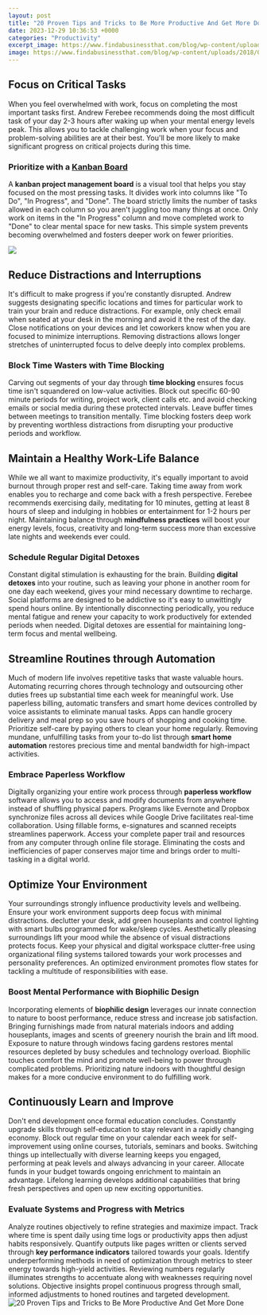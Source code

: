 ```yaml
---
layout: post
title: "20 Proven Tips and Tricks to Be More Productive And Get More Done"
date: 2023-12-29 10:36:53 +0000
categories: "Productivity"
excerpt_image: https://www.findabusinessthat.com/blog/wp-content/uploads/2018/06/tips-to-increase-productivity.jpeg
image: https://www.findabusinessthat.com/blog/wp-content/uploads/2018/06/tips-to-increase-productivity.jpeg
---
```


## Focus on Critical Tasks 
When you feel overwhelmed with work, focus on completing the most important tasks first. Andrew Ferebee recommends doing the most difficult task of your day 2-3 hours after waking up when your mental energy levels peak. This allows you to tackle challenging work when your focus and problem-solving abilities are at their best. You'll be more likely to make significant progress on critical projects during this time. 
### Prioritize with a [Kanban Board](https://store.fi.io.vn/womens-cute-duck-gift-for-mom-mother-duckling-duck-waterfowl-lovers-v-neck-t-shirt/men&)
A **kanban project management board** is a visual tool that helps you stay focused on the most pressing tasks. It divides work into columns like "To Do", "In Progress", and "Done". The board strictly limits the number of tasks allowed in each column so you aren't juggling too many things at once. Only work on items in the "In Progress" column and move completed work to "Done" to clear mental space for new tasks. This simple system prevents becoming overwhelmed and fosters deeper work on fewer priorities.

![](https://cdn.lifehack.org/wp-content/uploads/2016/08/30053809/productive.jpg)
## Reduce Distractions and Interruptions
It's difficult to make progress if you're constantly disrupted. Andrew suggests designating specific locations and times for particular work to train your brain and reduce distractions. For example, only check email when seated at your desk in the morning and avoid it the rest of the day. Close notifications on your devices and let coworkers know when you are focused to minimize interruptions. Removing distractions allows longer stretches of uninterrupted focus to delve deeply into complex problems.  
### Block Time Wasters with **Time Blocking**
Carving out segments of your day through **time blocking** ensures focus time isn't squandered on low-value activities. Block out specific 60-90 minute periods for writing, project work, client calls etc. and avoid checking emails or social media during these protected intervals. Leave buffer times between meetings to transition mentally. Time blocking fosters deep work by preventing worthless distractions from disrupting your productive periods and workflow.
## Maintain a Healthy Work-Life Balance 
While we all want to maximize productivity, it's equally important to avoid burnout through proper rest and self-care. Taking time away from work enables you to recharge and come back with a fresh perspective. Ferebee recommends exercising daily, meditating for 10 minutes, getting at least 8 hours of sleep and indulging in hobbies or entertainment for 1-2 hours per night. Maintaining balance through **mindfulness practices** will boost your energy levels, focus, creativity and long-term success more than excessive late nights and weekends ever could. 
### Schedule Regular **Digital Detoxes**
Constant digital stimulation is exhausting for the brain. Building **digital detoxes** into your routine, such as leaving your phone in another room for one day each weekend, gives your mind necessary downtime to recharge. Social platforms are designed to be addictive so it's easy to unwittingly spend hours online. By intentionally disconnecting periodically, you reduce mental fatigue and renew your capacity to work productively for extended periods when needed. Digital detoxes are essential for maintaining long-term focus and mental wellbeing.
## Streamline Routines through Automation  
Much of modern life involves repetitive tasks that waste valuable hours. Automating recurring chores through technology and outsourcing other duties frees up substantial time each week for meaningful work. Use paperless billing, automatic transfers and smart home devices controlled by voice assistants to eliminate manual tasks. Apps can handle grocery delivery and meal prep so you save hours of shopping and cooking time. Prioritize self-care by paying others to clean your home regularly. Removing mundane, unfulfilling tasks from your to-do list through **smart home automation** restores precious time and mental bandwidth for high-impact activities.
### Embrace **Paperless Workflow** 
Digitally organizing your entire work process through **paperless workflow** software allows you to access and modify documents from anywhere instead of shuffling physical papers. Programs like Evernote and Dropbox synchronize files across all devices while Google Drive facilitates real-time collaboration. Using fillable forms, e-signatures and scanned receipts streamlines paperwork. Access your complete paper trail and resources from any computer through online file storage. Eliminating the costs and inefficiencies of paper conserves major time and brings order to multi-tasking in a digital world. 
## Optimize Your Environment
Your surroundings strongly influence productivity levels and wellbeing. Ensure your work environment supports deep focus with minimal distractions. declutter your desk, add green houseplants and control lighting with smart bulbs programmed for wake/sleep cycles. Aesthetically pleasing surroundings lift your mood while the absence of visual distractions protects focus. Keep your physical and digital workspace clutter-free using organizational filing systems tailored towards your work processes and personality preferences. An optimized environment promotes flow states for tackling a multitude of responsibilities with ease.
### Boost Mental Performance with **Biophilic Design** 
Incorporating elements of **biophilic design** leverages our innate connection to nature to boost performance, reduce stress and increase job satisfaction. Bringing furnishings made from natural materials indoors and adding houseplants, images and scents of greenery nourish the brain and lift mood. Exposure to nature through windows facing gardens restores mental resources depleted by busy schedules and technology overload. Biophilic touches comfort the mind and promote well-being to power through complicated problems. Prioritizing nature indoors with thoughtful design makes for a more conducive environment to do fulfilling work.
## Continuously Learn and Improve
Don't end development once formal education concludes. Constantly upgrade skills through self-education to stay relevant in a rapidly changing economy. Block out regular time on your calendar each week for self-improvement using online courses, tutorials, seminars and books. Switching things up intellectually with diverse learning keeps you engaged, performing at peak levels and always advancing in your career. Allocate funds in your budget towards ongoing enrichment to maintain an advantage. Lifelong learning develops additional capabilities that bring fresh perspectives and open up new exciting opportunities.
### Evaluate Systems and Progress with **Metrics**  
Analyze routines objectively to refine strategies and maximize impact. Track where time is spent daily using time logs or productivity apps then adjust habits responsively. Quantify outputs like pages written or clients served through **key performance indicators** tailored towards your goals. Identify underperforming methods in need of optimization through metrics to steer energy towards high-yield activities. Reviewing numbers regularly illuminates strengths to accentuate along with weaknesses requiring novel solutions. Objective insights propel continuous progress through small, informed adjustments to honed routines and targeted development.
![20 Proven Tips and Tricks to Be More Productive And Get More Done](https://www.findabusinessthat.com/blog/wp-content/uploads/2018/06/tips-to-increase-productivity.jpeg)